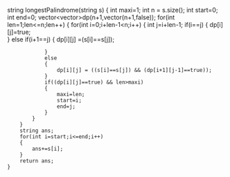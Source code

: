 string longestPalindrome(string s) 
    {
        int maxi=1;
        int n = s.size();
        int start=0;
        int end=0;
        vector<vector<bool>>dp(n+1,vector<bool>(n+1,false));
        for(int len=1;len<=n;len++)
        {
            for(int i=0;i+len-1<n;i++)
            {
                int j=i+len-1;
                if(i==j)
                {
                    dp[i][j]=true;                    
                }
                else if(i+1==j)
                {
                    dp[i][j] =(s[i]==s[j]);
                    
                }
                else
                {
                    dp[i][j] = ((s[i]==s[j]) && (dp[i+1][j-1]==true));
                }
                if((dp[i][j]==true) && len>maxi)
                {
                    maxi=len;
                    start=i;
                    end=j;
                }
            }
        }
        string ans;
        for(int i=start;i<=end;i++)
        {
            ans+=s[i];
        }
        return ans;
    }